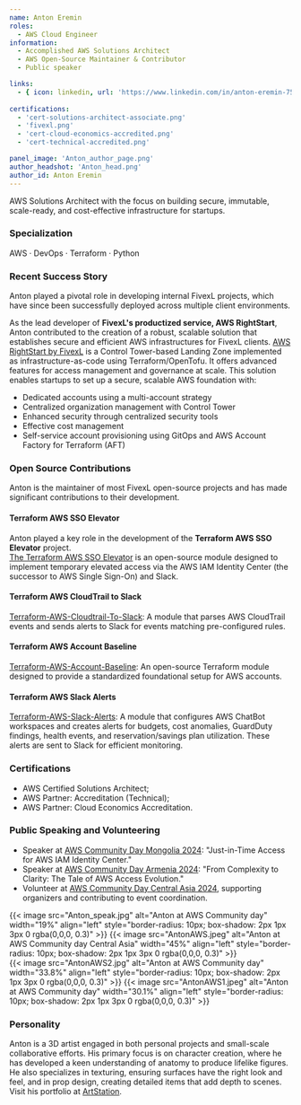```yaml
---
name: Anton Eremin
roles:
  - AWS Cloud Engineer 
information:
  - Accomplished AWS Solutions Architect
  - AWS Open-Source Maintainer & Contributor
  - Public speaker

links:
  - { icon: linkedin, url: 'https://www.linkedin.com/in/anton-eremin-75aab725a/' }
 
certifications:
  - 'cert-solutions-architect-associate.png'
  - 'fivexl.png'
  - 'cert-cloud-economics-accredited.png'
  - 'cert-technical-accredited.png'

panel_image: 'Anton_author_page.png'
author_headshot: 'Anton_head.png'
author_id: Anton Eremin
---
```

AWS Solutions Architect with the focus on building secure, immutable, scale-ready, and cost-effective infrastructure for startups.
### Specialization
AWS · DevOps · Terraform · Python

### Recent Success Story  
Anton played a pivotal role in developing internal FivexL projects, which have since been successfully deployed across multiple client environments.

As the lead developer of **FivexL's productized service, AWS RightStart**, Anton contributed to the creation of a robust, scalable solution that establishes secure and efficient AWS infrastructures for FivexL clients.
[AWS RightStart by FivexL](https://aws.amazon.com/marketplace/pp/prodview-d4lown4cemykw) is a Control Tower-based Landing Zone implemented as infrastructure-as-code using Terraform/OpenTofu. It offers advanced features for access management and governance at scale. This solution enables startups to set up a secure, scalable AWS foundation with:  

- Dedicated accounts using a multi-account strategy  
- Centralized organization management with Control Tower  
- Enhanced security through centralized security tools  
- Effective cost management  
- Self-service account provisioning using GitOps and AWS Account Factory for Terraform (AFT)  

### Open Source Contributions

Anton is the maintainer of most FivexL open-source projects and has made significant contributions to their development. 

#### Terraform AWS SSO Elevator  
Anton played a key role in the development of the **Terraform AWS SSO Elevator** project.  
[The Terraform AWS SSO Elevator](https://github.com/fivexl/terraform-aws-sso-elevator) is an open-source module designed to implement temporary elevated access via the AWS IAM Identity Center (the successor to AWS Single Sign-On) and Slack.  

#### Terraform AWS CloudTrail to Slack  
[Terraform-AWS-Cloudtrail-To-Slack](https://github.com/fivexl/terraform-aws-cloudtrail-to-slack): A module that parses AWS CloudTrail events and sends alerts to Slack for events matching pre-configured rules.  

#### Terraform AWS Account Baseline  
[Terraform-AWS-Account-Baseline](https://github.com/fivexl/terraform-aws-account-baseline): An open-source Terraform module designed to provide a standardized foundational setup for AWS accounts.  


#### Terraform AWS Slack Alerts  
[Terraform-AWS-Slack-Alerts](https://github.com/fivexl/terraform-aws-slack-alerts): A module that configures AWS ChatBot workspaces and creates alerts for budgets, cost anomalies, GuardDuty findings, health events, and reservation/savings plan utilization. These alerts are sent to Slack for efficient monitoring.



### Certifications
- AWS Certified Solutions Architect;
- AWS Partner: Accreditation (Technical);
- AWS Partner: Cloud Economics Accreditation.

### Public Speaking and Volunteering
- Speaker at [AWS Community Day Mongolia 2024](https://awsmongolia.com/aws-community-day-2024-a-gathering-of-it-professionals-and-cloud-technology-enthusiasts/): "Just-in-Time Access for AWS IAM Identity Center."
- Speaker at [AWS Community Day Armenia 2024](https://aws-community-day.am/): "From Complexity to Clarity: The Tale of AWS Access Evolution."
- Volunteer at [AWS Community Day Central Asia 2024](https://www.awsug.uz/), supporting organizers and contributing to event coordination. 

{{< image src="Anton_speak.jpg" alt="Anton at AWS Community day" width="19%" align="left" style="border-radius: 10px; box-shadow: 2px 1px 3px 0 rgba(0,0,0, 0.3)" >}} {{< image src="AntonAWS.jpeg" alt="Anton at AWS Community day Central Asia" width="45%" align="left" style="border-radius: 10px; box-shadow: 2px 1px 3px 0 rgba(0,0,0, 0.3)" >}}  
{{< image src="AntonAWS2.jpg" alt="Anton at AWS Community day" width="33.8%" align="left" style="border-radius: 10px; box-shadow: 2px 1px 3px 0 rgba(0,0,0, 0.3)" >}} {{< image src="AntonAWS1.jpeg" alt="Anton at AWS Community day" width="30.1%" align="left" style="border-radius: 10px; box-shadow: 2px 1px 3px 0 rgba(0,0,0, 0.3)" >}}

### Personality
Anton is a 3D artist engaged in both personal projects and small-scale collaborative efforts. His primary focus is on character creation, where he has developed a keen understanding of anatomy to produce lifelike figures. He also specializes in texturing, ensuring surfaces have the right look and feel, and in prop design, creating detailed items that add depth to scenes. Visit his portfolio at [ArtStation](https://www.artstation.com/antoneremin).

 


